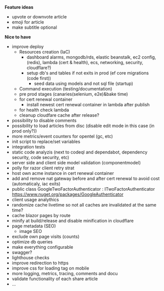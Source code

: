 **Feature ideas**

 - upvote or downvote article
 - emoji for article
 - make subtitle optional

**Nice to have**

 - improve deploy
   - Resources creation (IaC)
     - dashboard alarms, mongodb/rds, elastic beanstalk, ec2 config, (redis), lambda (cert & health), ecs, networking, security, cloudflare?)
     - setup db's and tables if not exits in prod (ef core migrations (code first))
       - seed data using models and not sql file (startup)
   - Command execution (testing/documentation)
   - pre prod stages (canaries(selenium, e2e)&bake time)
   - for cert renewal container
     - install newest cert renewal container in lambda after publish
   - for health check lambda
   - cleanup cloudfare cache after release?
 - possibility to disable comments
 - possibility to load articles from disc (disable edit mode in this case (in prod only?))
 - more metrics/event counters for opentel (gc, etc)
 - init script to replace/set variables
 - integration tests
 - static code analyzis (next to codeql and dependabot, dependency security, code security, etc)
 - server side and client side model validation (componentmodel)
 - polly for razor client retry strat
 - host own acme instance in cert renewal container
 - add and remove nat gateway before and after cert renewal to avoid cost (automaticaly, iac exits)
 - public class GoogleTwoFactorAuthenticator : ITwoFactorAuthenticator https://www.nuget.org/packages/GoogleAuthenticator
 - client usage analythics
 - randomize cache livetime so not all caches are invalidated at the same time?
 - cache blazor pages by route
 - minify at build/release and disable minification in cloudflare
 - page metadata (SEO)
   - image SEO
 - exclude own page visits (counts)
 - optimize db queries
 - make everything configurable
 - swagger?
 - lighthouse checks
 - improve redirection to https
 - improve css for loading tag on mobile
 - more logging, metrics, tracing, comments and docu
 - validate functionality of each share article
 - ...

